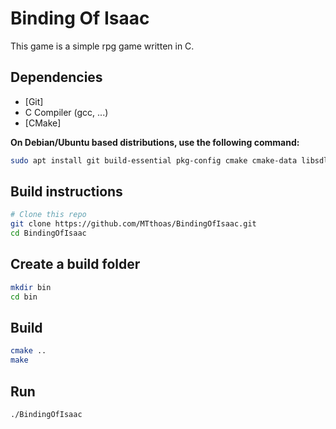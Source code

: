 # Binding Of Isaac

This game is a simple rpg game written in C.<br>

## Dependencies

- [Git]
- C Compiler (gcc, ...)
- [CMake]

**On Debian/Ubuntu based distributions, use the following command:**

```sh
sudo apt install git build-essential pkg-config cmake cmake-data libsdl2-dev libsdl2-gfx-dev
```

## Build instructions

```sh
# Clone this repo
git clone https://github.com/MTthoas/BindingOfIsaac.git
cd BindingOfIsaac
```

## Create a build folder
```sh
mkdir bin
cd bin
```

## Build
```sh
cmake ..
make
```

## Run
```sh
./BindingOfIsaac
```


